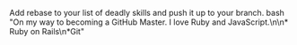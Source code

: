 Add rebase to your list of deadly skills and push it up to your branch.
bash
"On my way to becoming a GitHub Master. I love Ruby and JavaScript.\n\n* Ruby on Rails\n*Git" 

